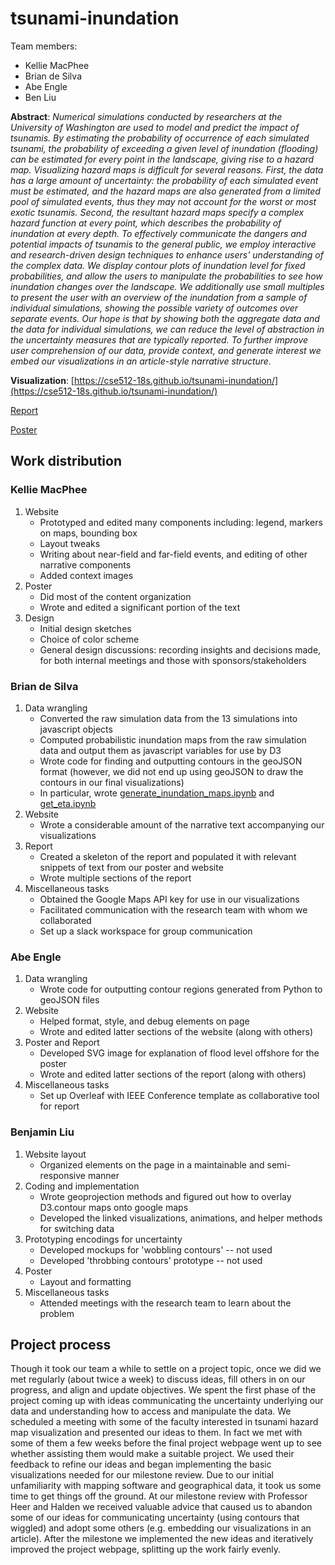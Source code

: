 # tsunami-inundation

Team members:

- Kellie MacPhee
- Brian de Silva
- Abe Engle
- Ben Liu

**Abstract**: *Numerical simulations conducted by researchers at the University of Washington are used to model and predict the impact of tsunamis. By estimating the probability of occurrence of each simulated tsunami, the probability of exceeding a given level of inundation (flooding) can be estimated for every point in the landscape, giving rise to a hazard map. Visualizing hazard maps is difficult for several reasons. First, the data has a large amount of uncertainty: the probability of each simulated event must be estimated, and the hazard maps are also generated from a limited pool of simulated events, thus they may not account for the worst or most exotic tsunamis. Second, the resultant hazard maps specify a complex hazard function at every point, which describes the probability of inundation at every depth.
To effectively communicate the dangers and potential impacts of tsunamis to the general public, we employ interactive and research-driven design techniques to enhance users' understanding of the complex data. We display contour plots of inundation level for fixed probabilities, and allow the users to manipulate the probabilities to see how inundation changes over the landscape. We additionally use small multiples to present the user with an overview of the inundation from a sample of individual simulations, showing the possible variety of outcomes over separate events. Our hope is that by showing both the aggregate data and the data for individual simulations, we can reduce the level of abstraction in the uncertainty measures that are typically reported. To further improve user comprehension of our data, provide context, and generate interest we embed our visualizations in an article-style narrative structure.*

**Visualization**: [https://cse512-18s.github.io/tsunami-inundation/](https://cse512-18s.github.io/tsunami-inundation/)

[Report](report/report.pdf)

[Poster](poster/poster.pdf)

## Work distribution

### Kellie MacPhee
1. Website
    * Prototyped and edited many components including: legend, markers on maps, bounding box
    * Layout tweaks
    * Writing about near-field and far-field events, and editing of other narrative components
    * Added context images
2. Poster
    * Did most of the content organization
    * Wrote and edited a significant portion of the text
3. Design
    * Initial design sketches
    * Choice of color scheme
    * General design discussions: recording insights and decisions made, for both internal meetings and those with sponsors/stakeholders

### Brian de Silva
1. Data wrangling
    * Converted the raw simulation data from the 13 simulations into javascript objects
    * Computed probabilistic inundation maps from the raw simulation data and output them as javascript variables for use by D3
    * Wrote code for finding and outputting contours in the geoJSON format (however, we did not end up using geoJSON to draw the contours in our final visualizations)
    * In particular, wrote [generate_inundation_maps.ipynb](ptha_tutorial/Notebooks/generate_inundation_maps.ipynb) and [get_eta.ipynb](ptha_tutorial/Notebooks/get_eta.ipynb)
2. Website
    * Wrote a considerable amount of the narrative text accompanying our visualizations
3. Report
    * Created a skeleton of the report and populated it with relevant snippets of text from our poster and website
    * Wrote multiple sections of the report
4. Miscellaneous tasks
    * Obtained the Google Maps API key for use in our visualizations
    * Facilitated communication with the research team with whom we collaborated
    * Set up a slack workspace for group communication

### Abe Engle
1. Data wrangling
    * Wrote code for outputting contour regions generated from Python to geoJSON files
2. Website
    * Helped format, style, and debug elements on page
    * Wrote and edited latter sections of the website (along with others)
3. Poster and Report
    * Developed SVG image for explanation of flood level offshore for the poster 
    * Wrote and edited latter sections of the report (along with others)
4. Miscellaneous tasks
    * Set up Overleaf with IEEE Conference template as collaborative tool for report

### Benjamin Liu
1. Website layout
	* Organized elements on the page in a maintainable and semi-responsive manner
2. Coding and implementation
	* Wrote geoprojection methods and figured out how to overlay D3.contour maps onto google maps
	* Developed the linked visualizations, animations, and helper methods for switching data
3. Prototyping encodings for uncertainty
	* Developed mockups for 'wobbling contours' -- not used
	* Developed 'throbbing contours' prototype -- not used
4. Poster
	* Layout and formatting
5. Miscellaneous tasks
	* Attended meetings with the research team to learn about the problem


## Project process
Though it took our team a while to settle on a project topic, once we did we met regularly (about twice a week) to discuss ideas, fill others in on our progress, and align and update objectives. We spent the first phase of the project coming up with ideas communicating the uncertainty underlying our data and understanding how to access and manipulate the data. We scheduled a meeting with some of the faculty interested in tsunami hazard map visualization and presented our ideas to them. In fact we met with some of them a few weeks before the final project webpage went up to see whether assisting them would make a suitable project. We used their feedback to refine our ideas and began implementing the basic visualizations needed for our milestone review. Due to our initial unfamiliarity with mapping software and geographical data, it took us some time to get things off the ground. At our milestone review with Professor Heer and Halden we received valuable advice that caused us to abandon some of our ideas for communicating uncertainty (using contours that wiggled) and adopt some others (e.g. embedding our visualizations in an article). After the milestone we implemented the new ideas and iteratively improved the project webpage, splitting up the work fairly evenly.
